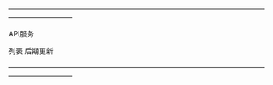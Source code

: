 —————————————————————————————————————————————

API服务

列表 后期更新


—————————————————————————————————————————————

